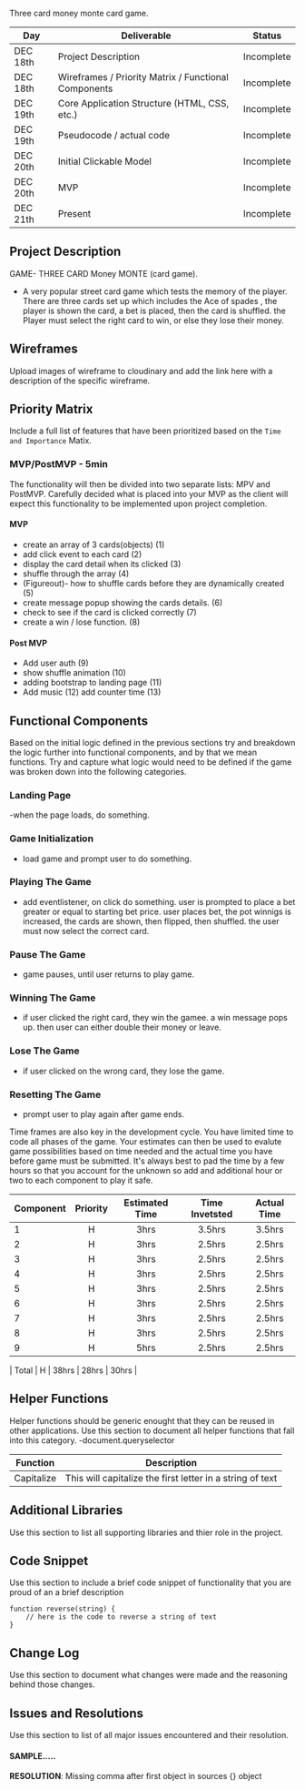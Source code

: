 Three card money monte card game.

|  Day | Deliverable | Status
|---|---| ---|
|DEC 18th| Project Description | Incomplete
|DEC 18th| Wireframes / Priority Matrix / Functional Components | Incomplete
|DEC 19th| Core Application Structure (HTML, CSS, etc.) | Incomplete
|DEC 19th| Pseudocode / actual code | Incomplete
|DEC 20th| Initial Clickable Model  | Incomplete
|DEC 20th| MVP | Incomplete
|DEC 21th| Present | Incomplete


## Project Description
GAME- THREE CARD Money MONTE (card game).
- A very popular street card game which tests the memory of the player. There are three cards set up which includes the Ace of spades ,
the player is shown the card, a bet is placed, then the card is shuffled. the Player must select the right card to
win, or else they lose their money.

## Wireframes

Upload images of wireframe to cloudinary and add the link here with a description of the specific wireframe.

## Priority Matrix

Include a full list of features that have been prioritized based on the `Time and Importance` Matix.  

### MVP/PostMVP - 5min

The functionality will then be divided into two separate lists: MPV and PostMVP.  Carefully decided what is placed into your MVP as the client will expect this functionality to be implemented upon project completion.  

#### MVP 

- create an array of  3 cards(objects) (1)
- add click event to each card          (2)
- display the card detail when its clicked    (3)
- shuffle through the array                (4)
- (Figureout)- how to shuffle cards before they are dynamically created  (5)
- create message popup showing the cards details. 	(6)
- check to see if the card is clicked correctly		(7)
- create a win / lose function.				(8)

#### Post MVP
- Add user auth						(9)
- show shuffle animation				(10)
- adding bootstrap to landing page		         (11)
- Add music 						(12)
add counter time 						(13)


## Functional Components

Based on the initial logic defined in the previous sections try and breakdown the logic further into functional components, and by that we mean functions.  Try and capture what logic would need to be defined if the game was broken down into the following categories.

### Landing Page 
-when the page loads, do something.

### Game Initialization	
- load game and prompt user to do something.

### Playing The Game 
- add eventlistener, on click do something. 
user is prompted to place a bet greater or equal to starting bet price. 
user places bet, the pot winnigs is increased, the cards are shown, then flipped, then shuffled. the user must now select the correct card.

### Pause The Game 
- game pauses, until user returns to play game.

### Winning The Game
- if user clicked the right card, they win the gamee.
a win message pops up. then user can either double their money or leave.

### Lose The Game
- if user clicked on the wrong card, they lose the game.

### Resetting The Game
- prompt user to play again after game ends.

Time frames are also key in the development cycle.  You have limited time to code all phases of the game.  Your estimates can then be used to evalute game possibilities based on time needed and the actual time you have before game must be submitted. It's always best to pad the time by a few hours so that you account for the unknown so add and additional hour or two to each component to play it safe.

| Component 		| Priority 	| Estimated Time 	| Time Invetsted 	| Actual Time |
| --- |			 :---: |  	 :---: |	        :---: | 		:---: |
| 1	 		| H 		| 3hrs			| 3.5hrs 		| 3.5hrs |
| 2		 	| H 		| 3hrs			| 2.5hrs 		| 2.5hrs |
| 3		 	| H 		| 3hrs			| 2.5hrs 		| 2.5hrs |
| 4		 	| H 		| 3hrs			| 2.5hrs 		| 2.5hrs |
| 5		 	| H 		| 3hrs			| 2.5hrs 		| 2.5hrs |
| 6		 	| H 		| 3hrs			| 2.5hrs 		| 2.5hrs |
| 7		 	| H 		| 3hrs			| 2.5hrs 		| 2.5hrs |
| 8		 	| H 		| 3hrs			| 2.5hrs 		| 2.5hrs |
| 9		 	| H 		| 5hrs			| 2.5hrs 		| 2.5hrs |





| Total 		| H 		| 38hrs			| 28hrs 			| 30hrs |

## Helper Functions
Helper functions should be generic enought that they can be reused in other applications. Use this section to document all helper functions that fall into this category.
-document.queryselector



| Function | Description | 
| --- | :---: |  
| Capitalize | This will capitalize the first letter in a string of text | 

## Additional Libraries
 Use this section to list all supporting libraries and thier role in the project. 

## Code Snippet

Use this section to include a brief code snippet of functionality that you are proud of an a brief description  

```
function reverse(string) {
	// here is the code to reverse a string of text
}
```

## Change Log
 Use this section to document what changes were made and the reasoning behind those changes.  

## Issues and Resolutions
 Use this section to list of all major issues encountered and their resolution.

#### SAMPLE.....
**RESOLUTION**: Missing comma after first object in sources {} object
